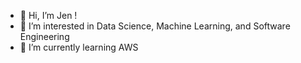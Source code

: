 - 👋 Hi, I’m Jen !
- 👀 I’m interested in Data Science, Machine Learning, and Software Engineering
- 🌱 I’m currently learning AWS

<!---
JenBowman1/JenBowman1 is a ✨ special ✨ repository because its `README.md` (this file) appears on your GitHub profile.
You can click the Preview link to take a look at your changes.
--->
